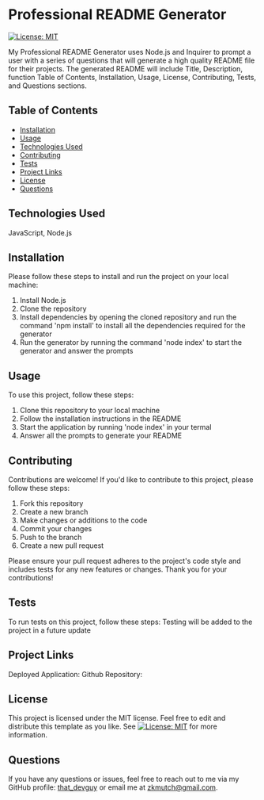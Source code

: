 # Professional README Generator
[![License: MIT](https://img.shields.io/badge/License-MIT-yellow.svg)](https://opensource.org/licenses/MIT)
  
My Professional README Generator uses Node.js and Inquirer to prompt a user with a series of questions that will generate a high quality README file for their projects. The generated README will include Title, Description, function Table of Contents, Installation, Usage, License, Contributing, Tests, and Questions sections.
  
  
## Table of Contents

- [Installation](#installation)
- [Usage](#usage)
- [Technologies Used](#technologies-used)
- [Contributing](#contributing)
- [Tests](#tests)
- [Project Links](#project-links)
- [License](#license)
- [Questions](#questions)

## Technologies Used

JavaScript, Node.js

## Installation

Please follow these steps to install and run the project on your local machine:
1. Install Node.js
2. Clone the repository
3. Install dependencies by opening the cloned repository and run the command 'npm install' to install all the dependencies required for the generator
4. Run the generator by running the command 'node index' to start the generator and answer the prompts
  
## Usage
  
To use this project, follow these steps:
1. Clone this repository to your local machine
2. Follow the installation instructions in the README
3. Start the application by running 'node index' in your termal
4. Answer all the prompts to generate your README

## Contributing

Contributions are welcome! If you'd like to contribute to this project, please follow these steps:
1. Fork this repository
2. Create a new branch
3. Make changes or additions to the code
4. Commit your changes
5. Push to the branch
6. Create a new pull request

Please ensure your pull request adheres to the project's code style and includes tests for any new features or changes. Thank you for your contributions!

## Tests

To run tests on this project, follow these steps:
Testing will be added to the project in a future update
  
## Project Links
  
Deployed Application:
Github Repository:

## License

This project is licensed under the MIT license. Feel free to edit and distribute this template as you like.
See [![License: MIT](https://img.shields.io/badge/License-MIT-yellow.svg)](https://opensource.org/licenses/MIT) for more information.

## Questions

If you have any questions or issues, feel free to reach out to me via my GitHub profile: [that_devguy](https://github.com/that_devguy) or email me at zkmutch@gmail.com.
